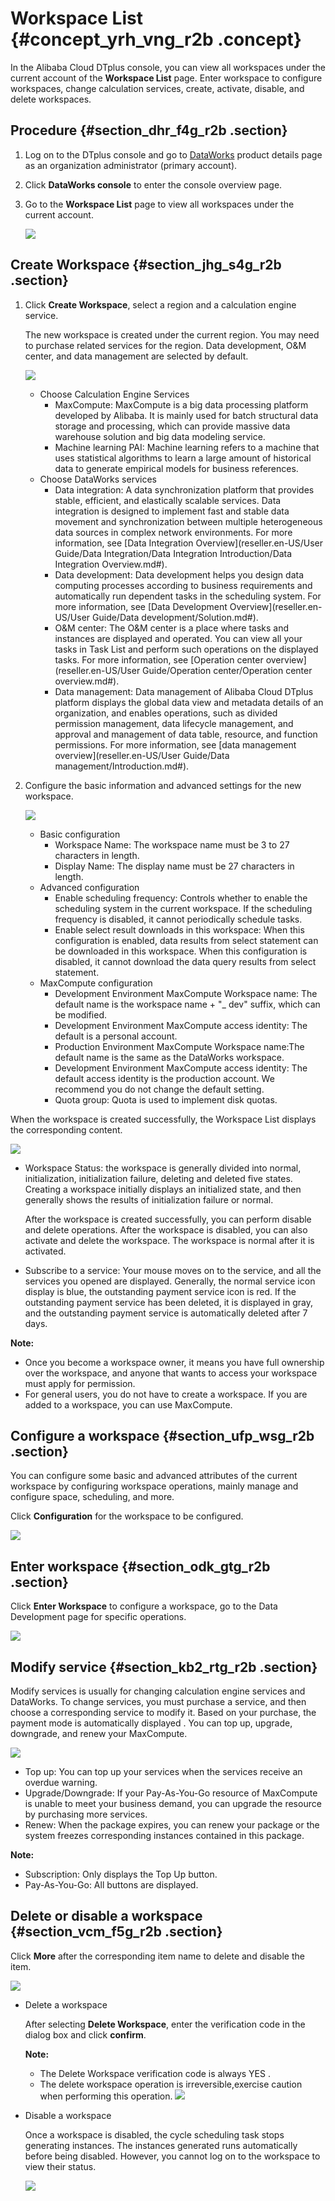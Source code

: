 # Workspace List {#concept_yrh_vng_r2b .concept}

In the Alibaba Cloud DTplus console, you can view all workspaces under the current account of the **Workspace List** page. Enter workspace to configure workspaces, change calculation services, create, activate, disable, and delete workspaces.

## Procedure {#section_dhr_f4g_r2b .section}

1.  Log on to the DTplus console and go to [DataWorks](https://www.alibabacloud.com/product/ide) product details page as an organization administrator \(primary account\).
2.  Click **DataWorks console** to enter the console overview page.
3.  Go to the **Workspace List** page to view all workspaces under the current account.

    ![](http://static-aliyun-doc.oss-cn-hangzhou.aliyuncs.com/assets/img/16187/15481440538729_en-US.jpg)


## Create Workspace {#section_jhg_s4g_r2b .section}

1.  Click **Create Workspace**, select a region and a calculation engine service.

    The new workspace is created under the current region. You may need to purchase related services for the region. Data development, O&M center, and data management are selected by default.

    ![](http://static-aliyun-doc.oss-cn-hangzhou.aliyuncs.com/assets/img/16187/15481440538730_en-US.png)

    -   Choose Calculation Engine Services
        -   MaxCompute: MaxCompute is a big data processing platform developed by Alibaba. It is mainly used for batch structural data storage and processing, which can provide massive data warehouse solution and big data modeling service.
        -   Machine learning PAI: Machine learning refers to a machine that uses statistical algorithms to learn a large amount of historical data to generate empirical models for business references.
    -   Choose DataWorks services
        -   Data integration: A data synchronization platform that provides stable, efficient, and elastically scalable services. Data integration is designed to implement fast and stable data movement and synchronization between multiple heterogeneous data sources in complex network environments. For more information, see [Data Integration Overview](reseller.en-US/User Guide/Data Integration/Data Integration Introduction/Data Integration Overview.md#).
        -   Data development: Data development helps you design data computing processes according to business requirements and automatically run dependent tasks in the scheduling system. For more information, see [Data Development Overview](reseller.en-US/User Guide/Data development/Solution.md#).
        -   O&M center: The O&M center is a place where tasks and instances are displayed and operated. You can view all your tasks in Task List and perform such operations on the displayed tasks. For more information, see [Operation center overview](reseller.en-US/User Guide/Operation center/Operation center overview.md#).
        -   Data management: Data management of Alibaba Cloud DTplus platform displays the global data view and metadata details of an organization, and enables operations, such as divided permission management, data lifecycle management, and approval and management of data table, resource, and function permissions. For more information, see [data management overview](reseller.en-US/User Guide/Data management/Introduction.md#).
2.  Configure the basic information and advanced settings for the new workspace.

    ![](http://static-aliyun-doc.oss-cn-hangzhou.aliyuncs.com/assets/img/16187/15481440538731_en-US.png)

    -   Basic configuration
        -   Workspace Name: The workspace name must be 3 to 27 characters in length.
        -   Display Name: The display name must be 27 characters in length.
    -   Advanced configuration
        -   Enable scheduling frequency: Controls whether to enable the scheduling system in the current workspace. If the scheduling frequency is disabled, it cannot periodically schedule tasks.
        -   Enable select result downloads in this workspace: When this configuration is enabled, data results from select statement can be downloaded in this workspace. When this configuration is disabled, it cannot download the data query results from select statement.
    -   MaxCompute configuration
        -   Development Environment MaxCompute Workspace name: The default name is the workspace name + "\_ dev" suffix, which can be modified.
        -   Development Environment MaxCompute access identity: The default is a personal account.
        -   Production Environment MaxCompute Workspace name:The default name is the same as the DataWorks workspace.
        -   Development Environment MaxCompute access identity: The default access identity is the production account. We recommend you do not change the default setting.
        -   Quota group: Quota is used to implement disk quotas.

When the workspace is created successfully, the Workspace List displays the corresponding content.

![](http://static-aliyun-doc.oss-cn-hangzhou.aliyuncs.com/assets/img/16187/15481440538732_en-US.jpg)

-   Workspace Status: the workspace is generally divided into normal, initialization, initialization failure, deleting and deleted five states. Creating a workspace initially displays an initialized state, and then generally shows the results of initialization failure or normal.

    After the workspace is created successfully, you can perform disable and delete operations. After the workspace is disabled, you can also activate and delete the workspace. The workspace is normal after it is activated.

-   Subscribe to a service: Your mouse moves on to the service, and all the services you opened are displayed. Generally, the normal service icon display is blue, the outstanding payment service icon is red. If the outstanding payment service has been deleted, it is displayed in gray, and the outstanding payment service is automatically deleted after 7 days.

**Note:** 

-   Once you become a workspace owner, it means you have full ownership over the workspace, and anyone that wants to access your workspace must apply for permission.
-   For general users, you do not have to create a workspace. If you are added to a workspace, you can use MaxCompute.

## Configure a workspace {#section_ufp_wsg_r2b .section}

You can configure some basic and advanced attributes of the current workspace by configuring workspace operations, mainly manage and configure space, scheduling, and more.

Click **Configuration** for the workspace to be configured.

![](http://static-aliyun-doc.oss-cn-hangzhou.aliyuncs.com/assets/img/16187/15481440548733_en-US.jpg)

## Enter workspace {#section_odk_gtg_r2b .section}

Click **Enter Workspace** to configure a workspace, go to the Data Development page for specific operations.

![](http://static-aliyun-doc.oss-cn-hangzhou.aliyuncs.com/assets/img/16187/15481440548734_en-US.jpg)

## Modify service {#section_kb2_rtg_r2b .section}

Modify services is usually for changing calculation engine services and DataWorks. To change services, you must purchase a service, and then choose a corresponding service to modify it. Based on your purchase, the payment mode is automatically displayed . You can top up, upgrade, downgrade, and renew your MaxCompute.

![](http://static-aliyun-doc.oss-cn-hangzhou.aliyuncs.com/assets/img/16187/15481440548735_en-US.jpg)

-   Top up: You can top up your services when the services receive an overdue warning.
-   Upgrade/Downgrade: If your Pay-As-You-Go resource of MaxCompute is unable to meet your business demand, you can upgrade the resource by purchasing more services.
-   Renew: When the package expires, you can renew your package or the system freezes corresponding instances contained in this package.

**Note:** 

-   Subscription: Only displays the Top Up button.
-   Pay-As-You-Go: All buttons are displayed.

## Delete or disable a workspace {#section_vcm_f5g_r2b .section}

Click **More** after the corresponding item name to delete and disable the item.

![](http://static-aliyun-doc.oss-cn-hangzhou.aliyuncs.com/assets/img/16187/15481440548736_en-US.jpg)

-   Delete a workspace

    After selecting **Delete Workspace**, enter the verification code in the dialog box and click **confirm**.

    **Note:** 

    -   The Delete Workspace verification code is always YES .
    -   The delete workspace operation is irreversible,exercise caution when performing this operation.
    ![](http://static-aliyun-doc.oss-cn-hangzhou.aliyuncs.com/assets/img/16187/15481440548737_en-US.jpg)

-   Disable a workspace

    Once a workspace is disabled, the cycle scheduling task stops generating instances. The instances generated runs automatically before being disabled. However, you cannot log on to the workspace to view their status.

    ![](http://static-aliyun-doc.oss-cn-hangzhou.aliyuncs.com/assets/img/16187/15481440548738_en-US.jpg)


